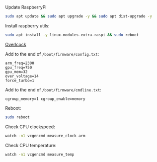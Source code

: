 
Update RaspberryPi

```sh
sudo apt update && sudo apt upgrade -y && sudo apt dist-upgrade -y
```

Install raspberry utils:

```sh
sudo apt install -y linux-modules-extra-raspi && sudo reboot
```
[Overlcock](https://beebom.com/how-overclock-raspberry-pi-4/)

Add to the end of `/boot/firmware/config.txt`:

```
arm_freq=2300
gpu_freq=750
gpu_mem=32
over_voltage=14
force_turbo=1
```

Add to the end of `/boot/firmware/cmdline.txt`:

```
cgroup_memory=1 cgroup_enable=memory
```

Reboot:

```sh
sudo reboot
```


Check CPU clockspeed:

```sh
watch -n1 vcgencmd measure_clock arm
```

Check CPU temperature:

```sh
watch -n1 vcgencmd measure_temp
```
